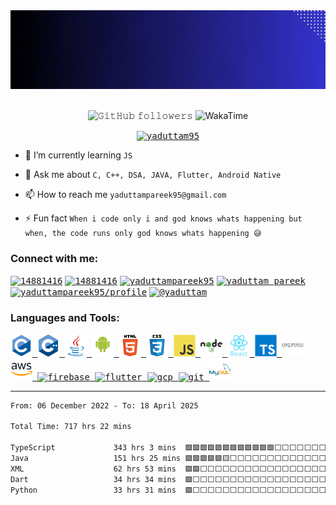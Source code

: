 <div align="center"> <img src="/header.gif" alt="yaduttam95" /> </div>
<br>
<p align="center"> <img alt="𝙶𝚒𝚝𝙷𝚞𝚋 𝚏𝚘𝚕𝚕𝚘𝚠𝚎𝚛𝚜" src="https://img.shields.io/github/followers/Yaduttam95?label=Followers&style=social"> <img alt="WakaTime" src="https://wakatime.com/badge/user/0b9a96bb-9797-462f-995c-51496524b4fc.svg"></p>
<!-- 
<a href="https://app.daily.dev/YoichiIsagi" target="_blank">
    <img
      width="320"
      align="right"
      src="https://api.daily.dev/devcards/31a52d600afd40079f0f38cf1dbaeecb.png?r=yxt"
    />
  </a> -->

<div align="center">
    <a href="https://github.com/ryo-ma/github-profile-trophy"><kbd><img src="https://github-profile-trophy.vercel.app/?username=yaduttam95&theme=onedark&row=10&column=5&margin-w=15&margin-h=15" alt="yaduttam95" /></kbd></a>
</div>
<!-- 
<div align="left"> -->
    
- 🌱 I’m currently learning ```JS```

- 💬 Ask me about ```C, C++, DSA, JAVA, Flutter, Android Native```

- 📫 How to reach me ```yaduttampareek95@gmail.com```

- ⚡ Fun fact ```When i code only i and god knows whats happening but when, the code runs only god knows whats happening 😅```
<!-- </div> -->

<h3 align="left">Connect with me:</h3>
<div align="left">
<a href="https://stackoverflow.com/users/14881416" target="blank"><kbd><img align="center" src="https://raw.githubusercontent.com/rahuldkjain/github-profile-readme-generator/master/src/images/icons/Social/stack-overflow.svg" alt="14881416" height="40" width="40" /></kbd></a>
<a href="https://www.linkedin.com/in/yaduttam-pareek-2142003f/" target="blank"><kbd><img align="center" src="https://cdn-icons-png.flaticon.com/512/174/174857.png" alt="14881416" height="40" width="40" /></kbd></a>
<a href="https://www.hackerrank.com/yaduttampareek95" target="blank"><kbd><img align="center" src="https://raw.githubusercontent.com/rahuldkjain/github-profile-readme-generator/master/src/images/icons/Social/hackerrank.svg" alt="yaduttampareek95" height="40" width="40" /></kbd></a>
<a href="https://www.leetcode.com/yaduttam_pareek" target="blank"><kbd><img align="center" src="https://raw.githubusercontent.com/rahuldkjain/github-profile-readme-generator/master/src/images/icons/Social/leet-code.svg" alt="yaduttam_pareek" height="40" width="40" /></kbd></a>
<a href="https://auth.geeksforgeeks.org/user/yaduttampareek95/profile" target="blank"><kbd><img align="center" src="https://raw.githubusercontent.com/rahuldkjain/github-profile-readme-generator/master/src/images/icons/Social/geeks-for-geeks.svg" alt="yaduttampareek95/profile" height="40" width="40" /></kbd></a>
<a href="https://www.hackerearth.com/@yaduttam" target="blank"><kbd><img align="center" src="https://raw.githubusercontent.com/rahuldkjain/github-profile-readme-generator/master/src/images/icons/Social/hackerearth.svg" alt="@yaduttam" height="40" width="40" /></kbd></a>
</div>

<h3 align="left">Languages and Tools:</h3>
<div align="left"> 
<a href="https://www.cprogramming.com/" target="_blank" rel="noreferrer">
    <kbd><img src="https://raw.githubusercontent.com/devicons/devicon/master/icons/c/c-original.svg" alt="c" width="35" height="35"/> </kbd>
</a>
<a href="https://www.w3schools.com/cpp/" target="_blank" rel="noreferrer">
    <kbd><img src="https://raw.githubusercontent.com/devicons/devicon/master/icons/cplusplus/cplusplus-original.svg" alt="cplusplus" width="35" height="35"/> </kbd>
</a> 
<a href="https://www.java.com" target="_blank" rel="noreferrer">
    <kbd><img src="https://raw.githubusercontent.com/devicons/devicon/master/icons/java/java-original.svg" alt="java" width="35" height="35"/> </kbd>
</a> 
<a href="https://developer.android.com" target="_blank" rel="noreferrer">
    <kbd><img src="https://raw.githubusercontent.com/devicons/devicon/master/icons/android/android-original-wordmark.svg" alt="android" width="35" height="35"/> </kbd>
</a>
<a href="https://www.w3.org/html/" target="_blank" rel="noreferrer">
    <kbd><img src="https://raw.githubusercontent.com/devicons/devicon/master/icons/html5/html5-original-wordmark.svg" alt="html5" width="35" height="35"/> </kbd>
</a> 
<a href="https://www.w3schools.com/css/" target="_blank" rel="noreferrer">
    <kbd><img src="https://raw.githubusercontent.com/devicons/devicon/master/icons/css3/css3-original-wordmark.svg" alt="css3" width="35" height="35"/> </kbd>
</a> 
<a href="https://developer.mozilla.org/en-US/docs/Web/JavaScript" target="_blank" rel="noreferrer">
    <kbd><img src="https://raw.githubusercontent.com/devicons/devicon/master/icons/javascript/javascript-original.svg" alt="javascript" width="35" height="35"/> </kbd>
</a>
<a href="https://nodejs.org" target="_blank" rel="noreferrer">
    <kbd><img src="https://raw.githubusercontent.com/devicons/devicon/master/icons/nodejs/nodejs-original-wordmark.svg" alt="nodejs" width="35" height="35"/> </kbd>
</a> 
<a href="https://reactjs.org/" target="_blank" rel="noreferrer">
    <kbd><img src="https://raw.githubusercontent.com/devicons/devicon/master/icons/react/react-original-wordmark.svg" alt="react" width="35" height="35"/> </kbd>
</a> 
<a href="https://www.typescriptlang.org/" target="_blank" rel="noreferrer">
    <kbd><img src="https://raw.githubusercontent.com/devicons/devicon/master/icons/typescript/typescript-original.svg" alt="typescript" width="35" height="35"/> </kbd>
</a>
<a href="https://expressjs.com" target="_blank" rel="noreferrer">
    <kbd><img src="https://raw.githubusercontent.com/devicons/devicon/master/icons/express/express-original-wordmark.svg" alt="express" width="35" height="35"/> </kbd>
</a> 
<a href="https://aws.amazon.com" target="_blank" rel="noreferrer">
    <kbd><img src="https://raw.githubusercontent.com/devicons/devicon/master/icons/amazonwebservices/amazonwebservices-original-wordmark.svg" alt="aws" width="35" height="35"/> </kbd>
</a>
<a href="https://firebase.google.com/" target="_blank" rel="noreferrer">
    <kbd><img src="https://www.vectorlogo.zone/logos/firebase/firebase-icon.svg" alt="firebase" width="35" height="35"/> </kbd>
</a> 
<a href="https://flutter.dev" target="_blank" rel="noreferrer">
    <kbd><img src="https://www.vectorlogo.zone/logos/flutterio/flutterio-icon.svg" alt="flutter" width="35" height="35"/> </kbd>
</a> 
<a href="https://cloud.google.com" target="_blank" rel="noreferrer">
    <kbd><img src="https://www.vectorlogo.zone/logos/google_cloud/google_cloud-icon.svg" alt="gcp" width="35" height="35"/> </kbd>
</a> 
<a href="https://git-scm.com/" target="_blank" rel="noreferrer">
    <kbd><img src="https://www.vectorlogo.zone/logos/git-scm/git-scm-icon.svg" alt="git" width="35" height="35"/> </kbd>
</a>
<a href="https://www.mysql.com/" target="_blank" rel="noreferrer">
    <kbd><img src="https://raw.githubusercontent.com/devicons/devicon/master/icons/mysql/mysql-original-wordmark.svg" alt="mysql" width="35" height="35"/> </kbd>
</a>
</div>

---

<!--START_SECTION:waka-->

```txt
From: 06 December 2022 - To: 18 April 2025

Total Time: 717 hrs 22 mins

TypeScript             343 hrs 3 mins  🟩🟩🟩🟩🟩🟩🟩🟩🟩🟩🟩🟩⬜⬜⬜⬜⬜⬜⬜⬜⬜⬜⬜⬜⬜   47.82 %
Java                   151 hrs 25 mins 🟩🟩🟩🟩🟩🟨⬜⬜⬜⬜⬜⬜⬜⬜⬜⬜⬜⬜⬜⬜⬜⬜⬜⬜⬜   21.11 %
XML                    62 hrs 53 mins  🟩🟩⬜⬜⬜⬜⬜⬜⬜⬜⬜⬜⬜⬜⬜⬜⬜⬜⬜⬜⬜⬜⬜⬜⬜   08.77 %
Dart                   34 hrs 34 mins  🟩⬜⬜⬜⬜⬜⬜⬜⬜⬜⬜⬜⬜⬜⬜⬜⬜⬜⬜⬜⬜⬜⬜⬜⬜   04.82 %
Python                 33 hrs 31 mins  🟩⬜⬜⬜⬜⬜⬜⬜⬜⬜⬜⬜⬜⬜⬜⬜⬜⬜⬜⬜⬜⬜⬜⬜⬜   04.67 %
```

<!--END_SECTION:waka-->

<!-- <table>
   <tr>
      <td><img src="https://github-readme-stats.vercel.app/api?username=Yaduttam95&include_all_commits=true&count_private=true&show_icons=true&line_height=24&title_color=1363DF&icon_color=47B5FF&text_color=DFF6FF&bg_color=0,000000,130F40" alt="Yaduttam Pareek" />
         <td><img align="center" src="https://github-readme-streak-stats.herokuapp.com/?user=yaduttam95&theme=dark&line_height=23" alt="yaduttam95" /></td>
   </tr>
</table>
<img src="https://wakatime.com/share/@yaduttam95/7648dc2c-45a0-4b76-8635-be448eba2e37.svg" width="100%">
<p><kbd><img src="https://github-readme-activity-graph.cyclic.app/graph?username=Yaduttam95&theme=react-dark"></kbd></p> -->
